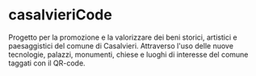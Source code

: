 # casalvieriCode
Progetto per la promozione e la valorizzare dei beni storici, artistici e paesaggistici del comune di Casalvieri. Attraverso l'uso delle nuove tecnologie, palazzi, monumenti, chiese e luoghi di interesse del comune taggati con il QR-code.
